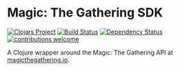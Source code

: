 # Magic: The Gathering SDK

[![Clojars Project](https://img.shields.io/clojars/v/mtg-sdk.svg)](https://clojars.org/mtg-sdk) [![Build Status](https://travis-ci.org/menzenski/mtg-sdk-clojure.svg?branch=master)](https://travis-ci.org/menzenski/mtg-sdk-clojure) [![Dependency Status](https://www.versioneye.com/user/projects/58fc10e2710da23fe20fe86c/badge.svg?style=flat)](https://www.versioneye.com/user/projects/58fc10e2710da23fe20fe86c) [![contributions welcome](https://img.shields.io/badge/contributions-welcome-brightgreen.svg?style=flat)](https://github.com/menzenski/mtg-sdk-clojure/issues)

A Clojure wrapper around the Magic: The Gathering API at [magicthegathering.io](http://magicthegathering.io/).
